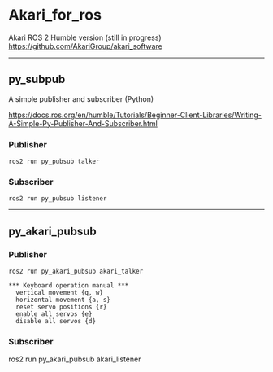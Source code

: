 # Akari_for_ros
Akari ROS 2 Humble version (still in progress)
https://github.com/AkariGroup/akari_software

***
## py_subpub
A simple publisher and subscriber (Python)

https://docs.ros.org/en/humble/Tutorials/Beginner-Client-Libraries/Writing-A-Simple-Py-Publisher-And-Subscriber.html

### Publisher  
```ros2 run py_pubsub talker```
### Subscriber
```ros2 run py_pubsub listener```

***
## py_akari_pubsub
### Publisher

```
ros2 run py_akari_pubsub akari_talker
```

```
*** Keyboard operation manual ***
  vertical movement {q, w}
  horizontal movement {a, s}
  reset servo positions {r}
  enable all servos {e}
  disable all servos {d}
```


### Subscriber
ros2 run py_akari_pubsub akari_listener

